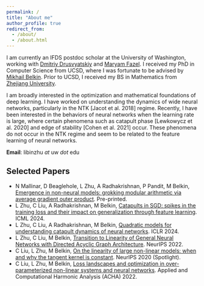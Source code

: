 ```yaml
---
permalink: /
title: "About me"
author_profile: true
redirect_from: 
  - /about/
  - /about.html
---
```


I am currently an IFDS postdoc scholar at the University of Washington, working with [Dmitriy Drusvyatskiy](https://sites.google.com/uw.edu/ddrusv/home) and [Maryam Fazel](https://people.ece.uw.edu/fazel_maryam/). I received my PhD in Computer Science from UCSD, where 
 I was fortunate to be advised by  [Mikhail Belkin](http://misha.belkin-wang.org/). Prior to UCSD, I received my BS in Mathematics from [Zhejiang University](https://en.wikipedia.org/wiki/Zhejiang_University). 

I am broadly interested in the optimization and mathematical foundations of deep learning. I have worked on understanding the dynamics of wide neural networks, particularly in the NTK [Jacot et al. 2018] regime. Recently, I have been interested in the behaviors of neural networks when the learning rate is large, where certain phenomena such as catapult phase [Lewkowycz et al. 2020] and edge of stability [Cohen et al. 2021] occur. These phenomena do not occur in the NTK regime and seem to be related to the feature learning of neural networks. 


**Email**: libinzhu *at* uw *dot* edu

## Selected Papers 
- N Mallinar, D Beaglehole, L Zhu, A Radhakrishnan, P Pandit, M Belkin, [Emergence in non-neural models: grokking modular arithmetic via average gradient outer product](https://arxiv.org/abs/2407.20199). Pre-printed.
- L Zhu, C Liu, A Radhakrishnan, M Belkin, [Catapults in SGD: spikes in the training loss and their impact on generalization through feature learning](https://arxiv.org/pdf/2306.04815.pdf). ICML 2024.
- L Zhu, C Liu, A Radhakrishnan, M Belkin, [Quadratic models for understanding catapult dynamics of neural networks](https://arxiv.org/pdf/2205.11787.pdf). ICLR 2024.
- L Zhu, C Liu, M Belkin, [Transition to Linearity of General Neural Networks with Directed Acyclic Graph Architecture](https://arxiv.org/pdf/2205.11786.pdf). NeurIPS 2022. 
- C Liu, L Zhu, M Belkin, [On the linearity of large non-linear models: when and why the tangent kernel is constant](https://arxiv.org/pdf/2010.01092.pdf). NeurIPS 2020 (Spotlight). 
- C Liu, L Zhu, M Belkin, [Loss landscapes and optimization in over-parameterized non-linear systems and neural networks](https://arxiv.org/pdf/2003.00307.pdf). Applied and Computational Harmonic Analysis (ACHA) 2022.


